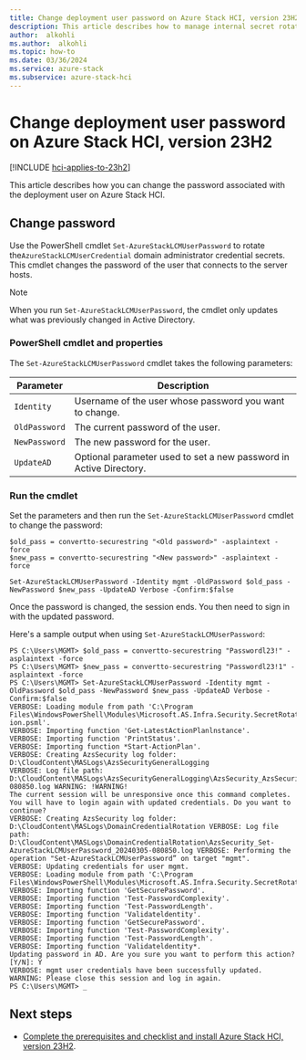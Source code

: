 ```yaml
---
title: Change deployment user password on Azure Stack HCI, version 23H2
description: This article describes how to manage internal secret rotation on Azure Stack HCI, version 23H2.
author:  alkohli
ms.author:  alkohli
ms.topic: how-to
ms.date: 03/36/2024
ms.service: azure-stack
ms.subservice: azure-stack-hci
---
```


# Change deployment user password on Azure Stack HCI, version 23H2

[!INCLUDE [hci-applies-to-23h2](../../includes/hci-applies-to-23h2.md)]

This article describes how you can change the password associated with the deployment user on Azure Stack HCI.

## Change password

Use the PowerShell cmdlet `Set-AzureStackLCMUserPassword` to rotate the`AzureStackLCMUserCredential` domain administrator credential secrets. This cmdlet changes the password of the user that connects to the server hosts.

> [!NOTE]
> When you run `Set-AzureStackLCMUserPassword`, the cmdlet only updates what was previously changed in Active Directory.


### PowerShell cmdlet and properties

The `Set-AzureStackLCMUserPassword` cmdlet takes the following parameters:


|Parameter|Description  |
|---------|---------|
|`Identity`    | Username of the user whose password you want to change.         |
|`OldPassword` | The current password of the user.        |
|`NewPassword` | The new password for the user.        |
|`UpdateAD`    | Optional parameter used to set a new password in Active Directory.        |


### Run the cmdlet

Set the parameters and then run the `Set-AzureStackLCMUserPassword` cmdlet to change the password:

```azurepowershell
$old_pass = convertto-securestring "<Old password>" -asplaintext -force
$new_pass = convertto-securestring "<New password>" -asplaintext -force

Set-AzureStackLCMUserPassword -Identity mgmt -OldPassword $old_pass -NewPassword $new_pass -UpdateAD Verbose -Confirm:$false
```

Once the password is changed, the session ends. You then need to sign in with the updated password.

Here's a sample output when using `Set-AzureStackLCMUserPassword`:

```output
PS C:\Users\MGMT> $old_pass = convertto-securestring "Passwordl23!" -asplaintext -force 
PS C:\Users\MGMT> $new_pass = convertto-securestring "Passwordl23!1" -asplaintext -force
PS C:\Users\MGMT> Set-AzureStackLCMUserPassword -Identity mgmt -OldPassword $old_pass -NewPassword $new_pass -UpdateAD Verbose -Confirm:$false
VERBOSE: Loading module from path 'C:\Program
Files\WindowsPowerShell\Modules\Microsoft.AS.Infra.Security.SecretRotation\Microsoft.AS.Infra.Security.ActionPlanExecut ion.psml'.
VERBOSE: Importing function 'Get-LatestActionPlanlnstance'.
VERBOSE: Importing function 'PrintStatus'.
VERBOSE: Importing function *Start-ActionPlan'.
VERBOSE: Creating AzsSecurity log folder: D:\CloudContent\MASLogs\AzsSecurityGeneralLogging
VERBOSE: Log file path: D:\CloudContent\MASLogs\AzsSecurityGeneralLogging\AzsSecurity_AzsSecurity_20240305-080850.log WARNING: !WARNING!
The current session will be unresponsive once this command completes. You will have to login again with updated credentials. Do you want to continue?
VERBOSE: Creating AzsSecurity log folder: D:\CloudContent\MASLogs\DomainCredentialRotation VERBOSE: Log file path:
D:\CloudContent\MASLogs\DomainCredentialRotation\AzsSecurity_Set-AzureStackLCMUserPassword_20240305-080850.log VERBOSE: Performing the operation "Set-AzureStackLCMUserPassword” on target "mgmt".
VERBOSE: Updating credentials for user mgmt.
VERBOSE: Loading module from path 'C:\Program
Files\WindowsPowerShell\Modules\Microsoft.AS.Infra.Security.SecretRotation\PasswordUtilities.psml1.
VERBOSE: Importing function 'GetSecurePassword'.
VERBOSE: Importing function 'Test-PasswordComplexity'.
VERBOSE: Importing function 'Test-PasswordLength'.
VERBOSE: Importing function 'Validateldentity'.
VERBOSE: Importing function 'GetSecurePassword'.
VERBOSE: Importing function 'Test-PasswordComplexity'.
VERBOSE: Importing function 'Test-PasswordLength'.
VERBOSE: Importing function 'Validateldentity*.
Updating password in AD. Are you sure you want to perform this action? [Y/N]: Y 
VERBOSE: mgmt user credentials have been successfully updated.
WARNING: Please close this session and log in again.
PS C:\Users\MGMT> _
```

## Next steps

- [Complete the prerequisites and checklist and install Azure Stack HCI, version 23H2](../deploy/deployment-prerequisites.md).
